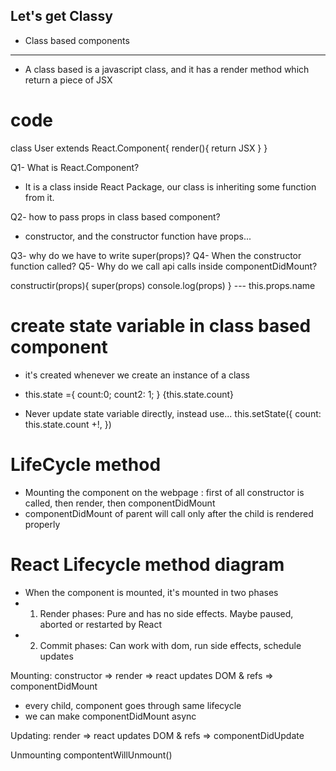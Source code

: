 ## Let's get Classy
- Class based components

---
- A class based is a javascript class, and it has a render method which return a piece of JSX

 
# code
class User extends React.Component{
    render(){
        return JSX
    }
}


Q1- What is React.Component?
- It is a class inside React Package, our class is inheriting some function from it.

Q2- how to pass props in class based component?
- constructor, and the constructor function have props...

Q3- why do we have to write super(props)?
Q4- When the constructor function called?
Q5- Why do we call api calls inside componentDidMount?



 
constructir(props){
    super(props) 
    console.log(props)
} 
--- this.props.name

# create state variable in class based component
- it's created whenever we create an instance of a class
- this.state ={
    count:0;
    count2: 1;
}
{this.state.count}

- Never update state variable directly, instead use...
this.setState({
    count: this.state.count +!,
})

# LifeCycle method
- Mounting the component on the webpage : first of all constructor is called, then render, then componentDidMount 
- componentDidMount of parent will call only after the child is rendered properly


# React Lifecycle method diagram
- When the component is mounted, it's mounted in two phases
- 1. Render phases: Pure and has no side effects. Maybe paused, aborted or restarted by React 
- 2. Commit phases: Can work with dom, run side effects, schedule updates

Mounting: 
constructor => render => react updates DOM & refs => componentDidMount


-   every child, component goes through same lifecycle
- we can make componentDidMount async

Updating:
render => react updates DOM & refs => componentDidUpdate

Unmounting
compontentWillUnmount()